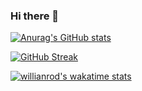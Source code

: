 ### Hi there 👋

  [![Anurag's GitHub stats](https://github-readme-stats.vercel.app/api?username=aryamankukal)](https://github.com/anuraghazra/github-readme-stats)
  

  [![GitHub Streak](https://github-readme-streak-stats.herokuapp.com/?user=aryamankukal&theme=dark)](https://git.io/streak-stats)
  
  [![willianrod's wakatime stats](https://github-readme-stats.vercel.app/api/wakatime?username=aryamankukal)](https://github.com/anuraghazra/github-readme-stats)

